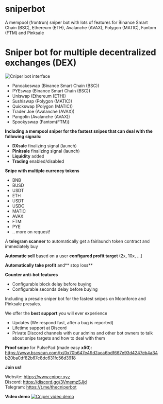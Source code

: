 # sniperbot
A mempool (frontrun) sniper bot with lots of features for Binance Smart Chain (BSC), Ethereum (ETH), Avalanche (AVAX), Polygon (MATIC), Fantom (FTM) and Pinksale

# Sniper bot for multiple decentralized exchanges (DEX)

![Cniper bot interface](https://www.cniper.xyz/wp-content/uploads/2022/01/Cniper-GUI-v1.4.5.png "sniper bot interface")

* Pancakeswap (Binance Smart Chain (BSC))
* PYEswap (Binance Smart Chain (BSC))
* Uniswap (Ethereum (ETH))
* Sushiswap (Polygon (MATIC))
* Quickswap (Polygon (MATIC))
* Trader Joe (Avalanche (AVAX))
* Pangolin (Avalanche (AVAX))
* Spookyswap (Fantom(FTM))

**Including a mempool sniper for the fastest snipes that can deal with the following signals:**

* **DXsale** finalizing signal (launch)
* **Pinksale** finalizing signal (launch)
* **Liquidity** added
* **Trading** enabled/disabled

**Snipe with multiple currency tokens**

* BNB
* BUSD
* USDT
* ETH
* USDT
* USDC
* MATIC
* AVAX
* FTM
* PYE
* .. more on request!

A **telegram scanner** to automatically get a fairlaunch token contract and immediately buy

**Automatic sell** based on a user **configured profit target** (2x, 10x, …)

**Automatically take profit** and** stop loss**

**Counter anti-bot features**

* Configurable block delay before buying
* Configurable seconds delay before buying

Including a presale sniper bot for the fastest snipes on Moonforce and Pinksale presales.

We offer the **best support** you will ever experience
* Updates (We respond fast, after a bug is reported)
* Lifetime support at Discord
* Private Discord channels with our admins and other bot owners to talk about snipe targets and how to deal with them

**Proof snipe** for PulsePad (made easy **x50**): https://www.bscscan.com/tx/0x70b647e49d2aca6bdf667e93d4247eb4a34b20ba0df82b67c8dc631fc56d3918

**Join us!**

Website: https://www.cniper.xyz<br />
Discord: https://discord.gg/3VmemzSJjd<br />
Telegram: https://t.me/thecniperbot<br />

**Video demo**
[![Cniper video demo](https://user-images.githubusercontent.com/96018038/145722500-53f18bf4-ba4d-4525-96ea-6c21c2984105.png)](https://www.youtube.com/watch?v=wVBoqnkCXyk)

